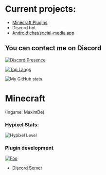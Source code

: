 # Current projects:
- [Minecraft Plugins](https://www.spigotmc.org/resources/authors/1620695/)
- Discord bot
- [Android chat/social-media app](https://discord.gg/DnVDBPNydT)

## You can contact me on Discord
[![Discord Presence](https://lanyard.cnrad.dev/api/759334613335670805)](https://discord.com/users/759334613335670805)

[![Top Langs](https://github-readme-stats.vercel.app/api/top-langs/?username=JavaDevMC&layout=compat&theme=radical)](https://github.com/anuraghazra/github-readme-stats)

![My GitHub stats](https://github-readme-stats.vercel.app/api?username=JavaDevMC&theme=radical&hide=contribs,prs)

# Minecraft
(Ingame: MaximDe)

### Hypixel Stats:
![Hypixel Level](https://hypixel.paniek.de/signature/6d01fd6b43ec4294b4f700dd3c330648/general-tooltip)

### Plugin development
[![Foo](https://media.discordapp.net/attachments/895012337982001153/1042453946599473222/sasdasdasd.png)](https://www.spigotmc.org/resources/authors/1620695/)



- [Discord Server](https://discord.gg/gbqF32Qsv2)
